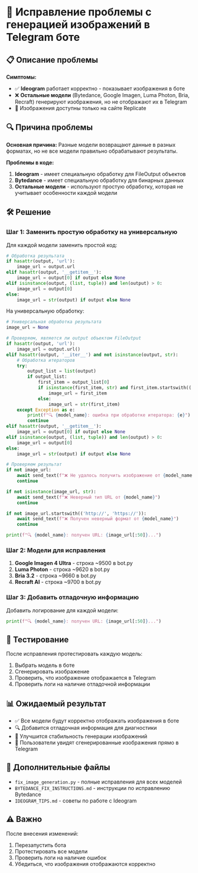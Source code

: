 # 🔧 Исправление проблемы с генерацией изображений в Telegram боте

## 📋 Описание проблемы

**Симптомы:**
- ✅ **Ideogram** работает корректно - показывает изображения в боте
- ❌ **Остальные модели** (Bytedance, Google Imagen, Luma Photon, Bria, Recraft) генерируют изображения, но не отображают их в Telegram
- 🔗 Изображения доступны только на сайте Replicate

## 🔍 Причина проблемы

**Основная причина:** Разные модели возвращают данные в разных форматах, но не все модели правильно обрабатывают результаты.

**Проблемы в коде:**
1. **Ideogram** - имеет специальную обработку для FileOutput объектов
2. **Bytedance** - имеет специальную обработку для бинарных данных
3. **Остальные модели** - используют простую обработку, которая не учитывает особенности каждой модели

## 🛠️ Решение

### Шаг 1: Заменить простую обработку на универсальную

Для каждой модели заменить простой код:
```python
# Обработка результата
if hasattr(output, 'url'):
    image_url = output.url
elif hasattr(output, '__getitem__'):
    image_url = output[0] if output else None
elif isinstance(output, (list, tuple)) and len(output) > 0:
    image_url = output[0]
else:
    image_url = str(output) if output else None
```

На универсальную обработку:
```python
# Универсальная обработка результата
image_url = None

# Проверяем, является ли output объектом FileOutput
if hasattr(output, 'url'):
    image_url = output.url()
elif hasattr(output, '__iter__') and not isinstance(output, str):
    # Обработка итераторов
    try:
        output_list = list(output)
        if output_list:
            first_item = output_list[0]
            if isinstance(first_item, str) and first_item.startswith(('http://', 'https://')):
                image_url = first_item
            else:
                image_url = str(first_item)
    except Exception as e:
        print(f"🔍 {model_name}: ошибка при обработке итератора: {e}")
        continue
elif hasattr(output, '__getitem__'):
    image_url = output[0] if output else None
elif isinstance(output, (list, tuple)) and len(output) > 0:
    image_url = output[0]
else:
    image_url = str(output) if output else None

# Проверяем результат
if not image_url:
    await send_text(f"❌ Не удалось получить изображение от {model_name}")
    continue

if not isinstance(image_url, str):
    await send_text(f"❌ Неверный тип URL от {model_name}")
    continue

if not image_url.startswith(('http://', 'https://')):
    await send_text(f"❌ Получен неверный формат от {model_name}")
    continue

print(f"🔍 {model_name}: получен URL: {image_url[:50]}...")
```

### Шаг 2: Модели для исправления

1. **Google Imagen 4 Ultra** - строка ~9500 в bot.py
2. **Luma Photon** - строка ~9620 в bot.py  
3. **Bria 3.2** - строка ~9660 в bot.py
4. **Recraft AI** - строка ~9700 в bot.py

### Шаг 3: Добавить отладочную информацию

Добавить логирование для каждой модели:
```python
print(f"🔍 {model_name}: получен URL: {image_url[:50]}...")
```

## 🧪 Тестирование

После исправления протестировать каждую модель:
1. Выбрать модель в боте
2. Сгенерировать изображение
3. Проверить, что изображение отображается в Telegram
4. Проверить логи на наличие отладочной информации

## 📊 Ожидаемый результат

- ✅ Все модели будут корректно отображать изображения в боте
- 🔍 Добавится отладочная информация для диагностики
- 🚀 Улучшится стабильность генерации изображений
- 📱 Пользователи увидят сгенерированные изображения прямо в Telegram

## 🔗 Дополнительные файлы

- `fix_image_generation.py` - полные исправления для всех моделей
- `BYTEDANCE_FIX_INSTRUCTIONS.md` - инструкции по исправлению Bytedance
- `IDEOGRAM_TIPS.md` - советы по работе с Ideogram

## ⚠️ Важно

После внесения изменений:
1. Перезапустить бота
2. Протестировать все модели
3. Проверить логи на наличие ошибок
4. Убедиться, что изображения отображаются корректно

